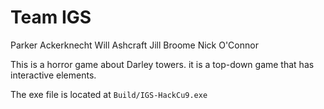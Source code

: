 # Team IGS

Parker Ackerknecht
Will Ashcraft
Jill Broome
Nick O'Connor

This is a horror game about Darley towers. it is a top-down game that has interactive elements. 

The exe file is located at `Build/IGS-HackCu9.exe`
